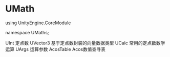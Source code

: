 # UMath

using UnityEngine.CoreModule

namespace UMaths;

UInt 定点数
UVector3 基于定点数封装的向量数据类型
UCalc 常用的定点数数学运算
UArgs 运算参数
AcosTable Acos数值查寻表


